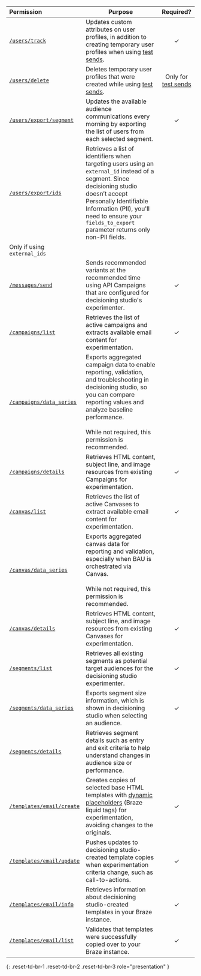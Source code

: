 | Permission | Purpose | Required? |
| :--- | ----- | :---: |
| [`/users/track`]({{site.baseurl}}/api/endpoints/user_data/post_user_track) | Updates custom attributes on user profiles, in addition to creating temporary user profiles when using [test sends]({{site.baseurl}}/developer_guide/offerfit/test_sends). | &#10003; |
| [`/users/delete`]({{site.baseurl}}/api/endpoints/user_data/post_user_delete) | Deletes temporary user profiles that were created while using [test sends]({{site.baseurl}}/developer_guide/offerfit/test_sends). | Only for [test sends]({{site.baseurl}}/developer_guide/offerfit/test_sends) |
| [`/users/export/segment`]({{site.baseurl}}/api/endpoints/export/user_data/post_users_segment) | Updates the available audience communications every morning by exporting the list of users from each selected segment. | &#10003; |
| [`/users/export/ids`]({{site.baseurl}}/api/endpoints/export/user_data/post_users_identifier) | Retrieves a list of identifiers when targeting users using an `external_id` instead of a segment. Since decisioning studio doesn’t accept Personally Identifiable Information (PII), you'll need to ensure your `fields_to_export` parameter returns only non-PII fields.
 | Only if using `external_ids` |
| [`/messages/send`]({{site.baseurl}}/api/endpoints/messaging/send_messages/post_send_messages) | Sends recommended variants at the recommended time using API Campaigns that are configured for decisioning studio's experimenter. | &#10003; |
| [`/campaigns/list`]({{site.baseurl}}/api/endpoints/export/campaigns/get_campaigns/#prerequisites) | Retrieves the list of active campaigns and extracts available email content for experimentation. | &#10003; |
| [`/campaigns/data_series`]({{site.baseurl}}/api/endpoints/export/campaigns/get_campaign_analytics) | Exports aggregated campaign data to enable reporting, validation, and troubleshooting in decisioning studio, so you can compare reporting values and analyze baseline performance.<br><br>While not required, this permission is recommended. |  |
| [`/campaigns/details`]({{site.baseurl}}/api/endpoints/export/campaigns/get_campaign_details) | Retrieves HTML content, subject line, and image resources from existing Campaigns for experimentation. | &#10003; |
| [`/canvas/list`]({{site.baseurl}}/api/endpoints/export/canvas/get_canvases) | Retrieves the list of active Canvases to extract available email content for experimentation. | &#10003; |
| [`/canvas/data_series`]({{site.baseurl}}/api/endpoints/export/canvas/get_canvas_analytics) | Exports aggregated canvas data for reporting and validation, especially when BAU is orchestrated via Canvas.<br><br>While not required, this permission is recommended. |  |
| [`/canvas/details`]({{site.baseurl}}/api/endpoints/export/canvas/get_canvas_details/#prerequisites) | Retrieves HTML content, subject line, and image resources from existing Canvases for experimentation. | &#10003; |
| [`/segments/list`]({{site.baseurl}}/api/endpoints/export/segments/get_segment) | Retrieves all existing segments as potential target audiences for the decisioning studio experimenter. | &#10003; |
| [`/segments/data_series`]({{site.baseurl}}/api/endpoints/export/segments/get_segment_analytics) | Exports segment size information, which is shown in decisioning studio when selecting an audience. | &#10003; |
| [`/segments/details`]({{site.baseurl}}/api/endpoints/export/segments/get_segment_details/#prerequisites) | Retrieves segment details such as entry and exit criteria to help understand changes in audience size or performance. |  |
| [`/templates/email/create`]({{site.baseurl}}/api/endpoints/templates/email_templates/post_create_email_template) | Creates copies of selected base HTML templates with [dynamic placeholders]({{site.baseurl}}/user_guide/personalization_and_dynamic_content/liquid) (Braze liquid tags) for experimentation, avoiding changes to the originals. | &#10003; |
| [`/templates/email/update`]({{site.baseurl}}/api/endpoints/templates/email_templates/post_update_email_template) | Pushes updates to decisioning studio-created template copies when experimentation criteria change, such as call-to-actions. | &#10003; |
| [`/templates/email/info`]({{site.baseurl}}/api/endpoints/templates/email_templates/get_see_email_template_information/#prerequisites) | Retrieves information about decisioning studio-created templates in your Braze instance. | &#10003; |
| [`/templates/email/list`]({{site.baseurl}}/api/endpoints/templates/email_templates/get_list_email_templates) | Validates that templates were successfully copied over to your Braze instance. | &#10003; |
{: .reset-td-br-1 .reset-td-br-2 .reset-td-br-3 role="presentation" }